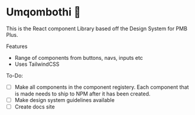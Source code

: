 # Umqombothi  🍶

This is the React component Library based off the Design System for PMB Plus.

Features
* Range of components from buttons, navs, inputs etc
* Uses TailwindCSS

To-Do:
- [ ] Make all components in the component registery. Each component that is made needs to ship to NPM after it has been created.
- [ ] Make design system guidelines available
- [ ] Create docs site
